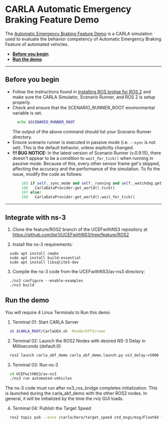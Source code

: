 # CARLA Automatic Emergency Braking Feature Demo

The [Automatic Emergency Braking Feature Demo](https://github.com/ttgamage/carla-ros-bridge/tree/AutoBrakeFeature) is a CARLA simulation used to evaluate the behavior competency of Automatic Emergency Braking Feature of automated vehicles.

- [__Before you begin__](#before-you-begin)
- [__Run the demo__](#run-the-demo)
---

## Before you begin

- Follow the instructions found in [Installing ROS bridge for ROS 2](ros_installation_ros2.md) and make sure the CARLA Simulator, Scenario Runner, and ROS 2 is setup properly. 
- Check and ensure that the SCENARIO_RUNNER_ROOT environmental variable is set.
  ```sh
    echo $SCENARIO_RUNNER_ROOT
  ```
  The output of the above command should list your Scenario Runner directory.
- Ensure scenario runner is executed in passive mode (i.e. `--sync` is not set). This is the default behavior, unless explicitly changed.
- __!!! BUG NOTICE:__ In the latest version of Scenario Runner (v.0.9.15), there doesn't appear to be a condition to `wait_for_tick()` when running in passive mode. Because of this, every other sensor frame get's skipped, affecting the accuracy and the performance of the simulation. To fix the issue, modify the code as follows:
  ```python
      185 if self._sync_mode and self._running and self._watchdog.get_status():
      186   CarlaDataProvider.get_world().tick()
      187 else:
      188   CarlaDataProvider.get_world().wait_for_tick()
  ```
---

## Integrate with ns-3

1. Clone the feature/ROS2 branch of the UCEFwithNS3 repository at https://github.com/tpr1/UCEFwithNS3/tree/feature/ROS2

2. Install the ns-3 requirements:
```
  sudo apt install cmake
  sudo apt install build-essential
  sudo apt install libsqlite3-dev
```

3. Compile the ns-3 code from the UCEFwithNS3/av-ns3 directory:
```
  ./ns3 configure --enable-examples
  ./ns3 build
```

## Run the demo

You will require 4 Linux Terminals to Run this demo

1. Terminal 01: Start CARLA Server
  ```sh
    sh $CARLA_ROOT/CarlaUE4.sh -RenderOffScreen
  ```

2. Terminal 02: Launch the ROS2 Nodes with desired NS-3 Delay in Milliseconds (default:0)
  ```sh
    ros2 launch carla_abf_demo carla_abf_demo.launch.py ns3_delay:=5000
  ```

3. Terminal 03: Run ns-3
  ```sh
    cd UCEFwithNS3/av-ns3
    ./ns3 run automated-vehicles
  ```
  The ns-3 code must run after ns3_ros_bridge completes initialization. This is launched during the carla_abf_demo with the other ROS2 nodes. In general, it will be initialized by the time the rviz GUI loads.

4. Terminal 04: Publish the Target Speed
  ```sh
    ros2 topic pub --once /carla/hero/target_speed std_msgs/msg/Float64 "{data: 21.0}"
  ```
